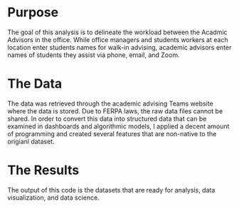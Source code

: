 # Purpose

The goal of this analysis is to delineate the workload between the Acadmic Advisors in the office. While office managers and students workers at each location enter students names for walk-in advising, academic advisors enter names of students they assist via phone, email, and Zoom. 

# The Data

The data was retrieved through the academic advising Teams website where the data is stored. Due to FERPA laws, the raw data files cannot be shared. In order to convert this data into structured data that can be examined in dashboards and algorithmic models, I applied a decent amount of programming and created several features that are non-native to the origianl dataset. 

# The Results

The output of this code is the datasets that are ready for analysis, data visualization, and data science. 
